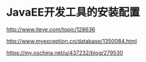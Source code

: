 # JavaEE开发工具的安装配置



http://www.iteye.com/topic/128636

http://www.myexception.cn/database/1350084.html

https://my.oschina.net/u/437232/blog/279530



